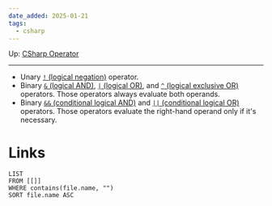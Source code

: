 ```yaml
---
date_added: 2025-01-21
tags:
  - csharp
---
```

Up: [CSharp Operator](CSharp%20Operator.md)
___
- Unary [`!` (logical negation)](https://learn.microsoft.com/en-us/dotnet/csharp/language-reference/operators/boolean-logical-operators#logical-negation-operator-) operator.
- Binary [`&` (logical AND)](https://learn.microsoft.com/en-us/dotnet/csharp/language-reference/operators/boolean-logical-operators#logical-and-operator-), [`|` (logical OR)](https://learn.microsoft.com/en-us/dotnet/csharp/language-reference/operators/boolean-logical-operators#logical-or-operator-), and [`^` (logical exclusive OR)](https://learn.microsoft.com/en-us/dotnet/csharp/language-reference/operators/boolean-logical-operators#logical-exclusive-or-operator-) operators. Those operators always evaluate both operands.
- Binary [`&&` (conditional logical AND)](https://learn.microsoft.com/en-us/dotnet/csharp/language-reference/operators/boolean-logical-operators#conditional-logical-and-operator-) and [`||` (conditional logical OR)](https://learn.microsoft.com/en-us/dotnet/csharp/language-reference/operators/boolean-logical-operators#conditional-logical-or-operator-) operators. Those operators evaluate the right-hand operand only if it's necessary.
# Links
```dataview
LIST
FROM [[]]
WHERE contains(file.name, "")
SORT file.name ASC
```
